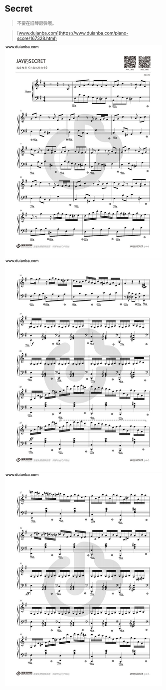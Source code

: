 # Secret

> 不要在旧琴房弹哦。

> [www.duianba.com](https://www.duianba.com/piano-score/167328.html)

![1](1.jpeg)
![2](2.jpeg)
![3](3.jpeg)
